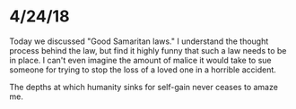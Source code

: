 # 4/24/18
Today we discussed "Good Samaritan laws." I understand the thought process behind the law, but find it highly funny that such a law needs to be in place. I can't even imagine the amount of malice it would take to sue someone for trying to stop the loss of a loved one in a horrible accident.

The depths at which humanity sinks for self-gain never ceases to amaze me.
